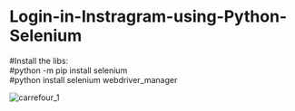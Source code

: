 # Login-in-Instragram-using-Python-Selenium

#Install the libs:<br>
#python -m pip install selenium<br>
#python install selenium webdriver_manager<br>

![carrefour_1](https://user-images.githubusercontent.com/99232940/225399572-a83657c0-41dd-4eae-b283-d91d1d8717a9.jpg)
